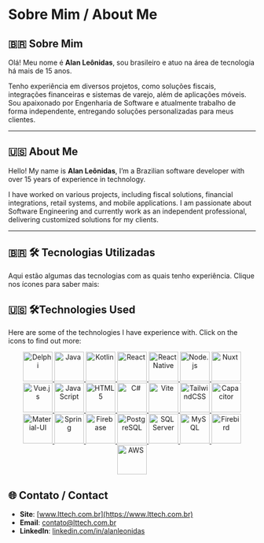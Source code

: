 # Sobre Mim / About Me  

## **🇧🇷 Sobre Mim**  
Olá! Meu nome é **Alan Leônidas**, sou brasileiro e atuo na área de tecnologia há mais de 15 anos.  

Tenho experiência em diversos projetos, como soluções fiscais, integrações financeiras e sistemas de varejo, além de aplicações móveis. Sou apaixonado por Engenharia de Software e atualmente trabalho de forma independente, entregando soluções personalizadas para meus clientes.  

---

## **🇺🇸 About Me**  
Hello! My name is **Alan Leônidas**, I’m a Brazilian software developer with over 15 years of experience in technology.  

I have worked on various projects, including fiscal solutions, financial integrations, retail systems, and mobile applications. I am passionate about Software Engineering and currently work as an independent professional, delivering customized solutions for my clients.  

---

## **🇧🇷 🛠 Tecnologias Utilizadas**
Aqui estão algumas das tecnologias com as quais tenho experiência. Clique nos ícones para saber mais:

## **🇺🇸 🛠Technologies Used**  
Here are some of the technologies I have experience with. Click on the icons to find out more:

<div align="center">
  <a href="https://www.embarcadero.com/br/" target="_blank">
    <img src="https://www.bverhue.nl/delphisvg/wp-content/uploads/2017/04/Embarcadero_Delphi_Logo.png" alt="Delphi" width="60" height="60"/>
  </a>
  <a href="https://www.java.com" target="_blank">
    <img src="https://icon.icepanel.io/Technology/svg/Java.svg" alt="Java" width="60" height="60"/>
  </a>
  <a href="https://kotlinlang.org" target="_blank">
    <img src="https://icon.icepanel.io/Technology/svg/Kotlin.svg" alt="Kotlin" width="60" height="60"/>
  </a>
  <a href="https://reactjs.org" target="_blank">
    <img src="https://icon.icepanel.io/Technology/svg/React.svg" alt="React" width="60" height="60"/>
  </a>
  <a href="https://reactjs.org" target="_blank">
    <img src="https://cdn.prod.website-files.com/65d3967bfc599fea766f3984/664f7f14c164397518e9c317_react_native.png" alt="React Native" width="60" height="60"/>
  </a>
  <a href="https://nodejs.org" target="_blank">
    <img src="https://icon.icepanel.io/Technology/svg/Node.js.svg" alt="Node.js" width="60" height="60"/>
  </a>
  <a href="https://nuxtjs.org" target="_blank">
    <img src="https://icon.icepanel.io/Technology/svg/Nuxt-JS.svg" alt="Nuxt" width="60" height="60"/>
  </a>
  <a href="https://vuejs.org" target="_blank">
    <img src="https://icon.icepanel.io/Technology/svg/Vue.js.svg" alt="Vue.js" width="60" height="60"/>
  </a>
  <a href="https://developer.mozilla.org/en-US/docs/Web/JavaScript" target="_blank">
    <img src="https://icon.icepanel.io/Technology/svg/JavaScript.svg" alt="JavaScript" width="60" height="60"/>
  </a>
  <a href="https://developer.mozilla.org/en-US/docs/Web/HTML" target="_blank">
    <img src="https://icon.icepanel.io/Technology/svg/HTML5.svg" alt="HTML5" width="60" height="60"/>
  </a>
  <a href="https://dotnet.microsoft.com/pt-br/languages/csharp" target="_blank">
    <img src="https://icon.icepanel.io/Technology/svg/C%23-%28CSharp%29.svg" alt="C#" width="60" height="60"/>
  </a>
  <a href="https://vitejs.dev" target="_blank">
    <img src="https://icon.icepanel.io/Technology/svg/Vite.js.svg" alt="Vite" width="60" height="60"/>
  </a>
  <a href="https://tailwindcss.com" target="_blank">
    <img src="https://icon.icepanel.io/Technology/svg/Tailwind-CSS.svg" alt="TailwindCSS" width="60" height="60"/>
  </a>
  <a href="https://capacitorjs.com" target="_blank">
    <img src="https://icon.icepanel.io/Technology/svg/Capacitor.svg" alt="Capacitor" width="60" height="60"/>
  </a>
  <a href="https://mui.com" target="_blank">
    <img src="https://icon.icepanel.io/Technology/svg/Material-UI.svg" alt="Material-UI" width="60" height="60"/>
  </a>
  <a href="https://spring.io/" target="_blank">
    <img src="https://icon.icepanel.io/Technology/svg/Spring.svg" alt="Spring" width="60" height="60"/>
  </a>
  <a href="https://firebase.google.com/" target="_blank">
    <img src="https://icon.icepanel.io/Technology/svg/Firebase.svg" alt="Firebase" width="60" height="60"/>
  </a>
  <a href="https://www.postgresql.org/" target="_blank">
    <img src="https://icon.icepanel.io/Technology/svg/PostgresSQL.svg" alt="PostgreSQL" width="60" height="60"/>
  </a>
  <a href="#" target="_blank">
    <img src="https://icon.icepanel.io/Technology/png-shadow-512/Microsoft-SQL-Server.png" alt="SQL Server" width="60" height="60"/>
  </a>
  <a href="https://www.mysql.com/" target="_blank">
    <img src="https://icon.icepanel.io/Technology/svg/MySQL.svg" alt="MySQL" width="60" height="60"/>
  </a>
  <a href="https://firebirdsql.org/" target="_blank">
    <img src="https://firebirdsql.org/img/site/logo-firebird-black.png" alt="Firebird" width="60" height="60"/>
  </a>
  <a href="https://aws.amazon.com/" target="_blank">
    <img src="https://cdn.prod.website-files.com/65d3967bfc599fea766f3984/664f7f134dfe2b8d3b32a5e8_aws.png" alt="AWS" width="60" height="60"/>
  </a>
</div>

## 🌐 **Contato / Contact**  
- **Site**: [www.lttech.com.br](https://www.lttech.com.br)  
- **Email**: contato@lttech.com.br
- **LinkedIn**: [linkedin.com/in/alanleonidas](https://linkedin.com/in/alanleonidas)  
